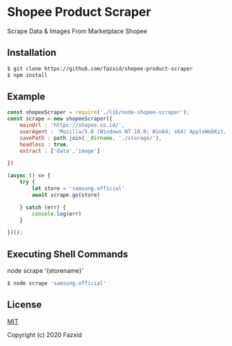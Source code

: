 # Shopee Product Scraper

Scrape Data & Images From Marketplace Shopee

## Installation

```bash
$ git clone https://github.com/fazxid/shopee-product-scraper
$ npm install
```

## Example

```js
const shopeeScraper = require('./lib/node-shopee-scraper');
const scrape = new shopeeScraper({
    mainUrl : 'https://shopee.co.id/',
    userAgent : 'Mozilla/5.0 (Windows NT 10.0; Win64; x64) AppleWebKit/537.36 (KHTML, like Gecko) Chrome/88.0.4324.104 Safari/537.36',
    savePath : path.join(__dirname, './storage/'),
    headless : true,
    extract : ['data','image']

})

(async () => {
    try {
        let store = 'samsung.official'
        await scrape.go(store)

    } catch (err) {
        console.log(err)
    }

})();

```

## Executing Shell Commands

node scrape '{storename}'

```bash
$ node scrape 'samsung.official'
```

## License

[MIT][license-url]

Copyright (c) 2020 Fazxid

[license-url]: LICENSE
